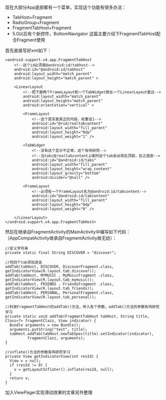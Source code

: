 现在大部分App底部都有一个菜单，实现这个功能有很多办法：

* TabHost+Fragment
* RadioGroup+Fragment
* FragmentTabHost+Fragment
* 5.0以后有个新控件，BottomNavigator
这篇主要介绍下FragmentTabHost配合Fragment使用

首先直接写好xml如下：

    <android.support.v4.app.FragmentTabHost
        <!--这个id必须是@android:id/tabhost-->
        android:id="@android:id/tabhost"
        android:layout_width="match_parent"
        android:layout_height="match_parent" >

        <LinearLayout
            <!--把下面两个FrameLayout和一个TabWidget放在一个LinearLayout里边-->
            android:layout_width="match_parent"
            android:layout_height="match_parent"
            android:orientation="vertical" >

            <FrameLayout
                <!--这个其实是真正的内容，权重设1-->
                android:id="@+id/realtabcontent"
                android:layout_width="fill_parent"
                android:layout_height="0dp"
                android:layout_weight="1" />

            <TabWidget
                <!--没有这个显示不正常，这个有待研究-->
                <!--当tabs在realtabcontent上面时这个tab会出现在顶部，反之底部-->
                android:id="@android:id/tabs"
                android:layout_width="fill_parent"
                android:layout_height="wrap_content"
                android:layout_gravity="bottom"
                android:divider="@null" />

            <FrameLayout
                <!--必须有一个FrameLayout名为@android:id/tabcontent-->
                android:id="@android:id/tabcontent"
                android:layout_width="fill_parent"
                android:layout_height="0dp"
                android:layout_weight="0" />

        </LinearLayout>
    </android.support.v4.app.FragmentTabHost>
然后在继承自FragmentActivity的MainActivity中编写如下代码：（AppCompatActivity继承自FragmentActivity故无妨）：

    //定义字符串
    private static final String DISCOVER = "discover";

    //将四个tab添加进去
    addTab(tabHost, DISCOVER, DiscoverFragment.class, getIndicatorView(R.layout.tab_discover));
    addTab(tabHost, MYMUSIC , MyMusicFragment .class, getIndicatorView(R.layout.tab_mymusic));
    addTab(tabHost, FRIENDS , FriendsFragment .class, getIndicatorView(R.layout.tab_friends));
    addTab(tabHost, PERSONAL, PersonalFragment.class, getIndicatorView(R.layout.tab_personal));

    //封装FragmentTabHost的addTab()方法，传入各个参数，addTab()方法的参数有待研究学习
    private static void addTab(FragmentTabHost tabHost, String title, Class<?> fragmentClazz, View indicator) {
      Bundle arguments = new Bundle();
      arguments.putString("text", title);
      tabHost.addTab(tabHost.newTabSpec(title).setIndicator(indicator),
              fragmentClazz, arguments);
    }

    //inflate()方法的参数有待研究学习
    private View getIndicatorView(int resId) {
      View v = null;
      if (resId != 0) {
        v = getLayoutInflater().inflate(resId, null);
      }
      return v;
    }
加入ViewPager实现滑动效果的文章另外整理
